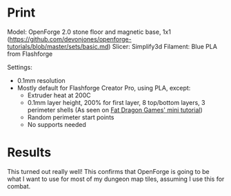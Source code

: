 # Print

Model: OpenForge 2.0 stone floor and magnetic base, 1x1 (https://github.com/devonjones/openforge-tutorials/blob/master/sets/basic.md)
Slicer: Simplify3d
Filament: Blue PLA from Flashforge

Settings:
- 0.1mm resolution
- Mostly default for Flashforge Creator Pro, using PLA, except:
    - Extruder heat at 200C
    - 0.1mm layer height, 200% for first layer, 8 top/bottom layers, 3 perimeter shells (As seen on [Fat Dragon Games' mini tutorial](https://www.youtube.com/watch?time_continue=716&v=AqEWl51s9Rw&feature=emb_logo))
    - Random perimeter start points
    - No supports needed

# Results

This turned out really well! This confirms that OpenForge is going to be what I want to use for most of my dungeon map tiles, assuming I use this for combat.

